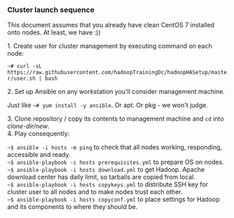 ### Cluster launch sequence

This document assumes that you already have clean CentOS 7 installed onto nodes. At least, we have :))

1\. Create user for cluster management by executing command on each node:

`~# curl -sL https://raw.githubusercontent.com/hadoopTrainingDc/hadoopHASetup/master/user.sh | bash`

2\. Set up Ansible on any workstation you'll consider management machine.

   Just like `~# yum install -y ansible`. Or apt. Or pkg - we won't judge.

3\. Clone repository / copy its contents to management machine and `cd` into _clone-dir/new_.  
4\. Play consequently:

`~$ ansible -i hosts -m ping` to check that all nodes working, responding, accessible and ready.  
`~$ ansible-playbook -i hosts prerequisites.yml` to prepare OS on nodes.  
`~$ ansible-playbook -i hosts download.yml` to get Hadoop. Apache download center has daily limit, so tarballs are copied from local.  
`~$ ansible-playbook -i hosts copykeys.yml` to distribute SSH key for cluster user to all nodes and to make nodes trust each other.  
`~$ ansible-playbook -i hosts copyconf.yml` to place settings for Hadoop and its components to where they should be.  